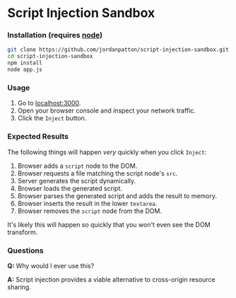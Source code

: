 # Script Injection Sandbox

### Installation (requires [node](https://nodejs.org))

```bash
git clone https://github.com/jordanpatton/script-injection-sandbox.git
cd script-injection-sandbox
npm install
node app.js
```

### Usage

1. Go to [localhost:3000](http://localhost:3000).
2. Open your browser console and inspect your network traffic.
3. Click the `Inject` button.

### Expected Results

The following things will happen _very_ quickly when you click `Inject`:

1. Browser adds a `script` node to the DOM.
2. Browser requests a file matching the script node's `src`.
3. Server generates the script dynamically.
4. Browser loads the generated script.
5. Browser parses the generated script and adds the result to memory.
6. Browser inserts the result in the lower `textarea`.
7. Browser removes the `script` node from the DOM.

It's likely this will happen so quickly that you won't even see the DOM transform.

### Questions

**Q:** Why would I ever use this?

**A:** Script injection provides a viable alternative to cross-origin resource sharing.
